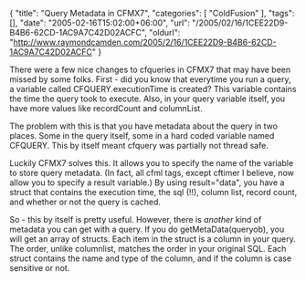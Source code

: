 {
	"title": "Query Metadata in CFMX7",
	"categories": [
		"ColdFusion"
	],
	"tags": [],
	"date": "2005-02-16T15:02:00+06:00",
	"url": "/2005/02/16/1CEE22D9-B4B6-62CD-1AC9A7C42D02ACFC",
	"oldurl": "http://www.raymondcamden.com/2005/2/16/1CEE22D9-B4B6-62CD-1AC9A7C42D02ACFC"
}

There were a few nice changes to cfqueries in CFMX7 that may have been missed by some folks. First - did you know that everytime you run a query, a variable called CFQUERY.executionTime is created? This variable contains the time the query took to execute. Also, in your query variable itself, you have more values like recordCount and columnList.

The problem with this is that you have metadata about the query in two places. Some in the query itself, some in a hard coded variable named CFQUERY. This by itself meant cfquery was partially not thread safe. 

Luckily CFMX7 solves this. It allows you to specify the name of the variable to store query metadata. (In fact, all cfml tags, except cftimer I believe, now allow you to specify a result variable.) By using result="data", you have a struct that contains the execution time, the sql (!!), column list, record count, and whether or not the query is cached.

So - this by itself is pretty useful. However, there is <i>another</i> kind of metadata you can get with a query. If you do getMetaData(queryob), you will get an array of structs. Each item in the struct is a column in your query. The order, unlike columnlist, matches the order in your original SQL. Each struct contains the name and type of the column, and if the column is case sensitive or not.